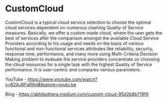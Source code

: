 # CustomCloud
CustomCloud is a typical cloud service selection to choose the optimal cloud services dependent on numerous clashing Quality of Service measures. Basically, we offer a custom made cloud, where the user gets the best of services after the comparison amongst the available Cloud Service Providers according to his usage and needs on the basis of various functional and non-functional services attributes like reliability, security, response time, performance, and many more using Multi-Criteria Decision Making problem to evaluate the service providers concentrate on choosing the cloud resources for a single task with the highest Quality of Service performance. It is user-centric and compares various parameters.

YouTube - https://www.youtube.com/watch?v=B2AJ6FaR9sI&feature=youtu.be

Blog - https://abhibothera.medium.com/custom-cloud-95d2b8b719f6
